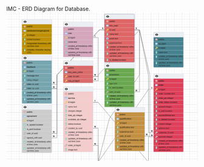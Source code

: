 IMC - ERD Diagram for Database.
![erd-diagram.png](src%2Fmain%2Fresources%2Fstatic%2Fimages%2Ferd-diagram.png)